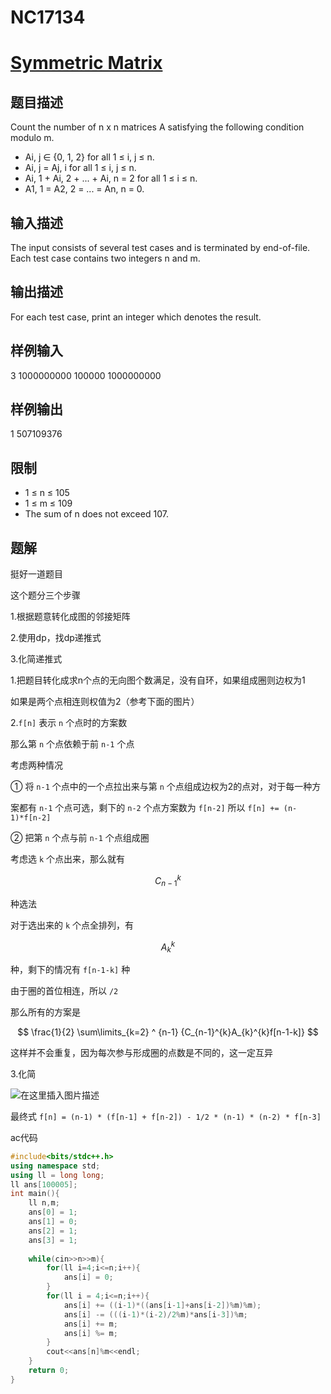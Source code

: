 # NC17134



# [Symmetric Matrix](https://ac.nowcoder.com/acm/problem/17134)

## 题目描述

Count the number of n x n matrices A satisfying the following condition modulo m.
* Ai, j ∈ {0, 1, 2} for all 1 ≤ i, j ≤ n.
* Ai, j = Aj, i for all 1 ≤ i, j ≤ n.
* Ai, 1 + Ai, 2 + ... + Ai, n = 2 for all 1 ≤ i ≤ n.
* A1, 1 = A2, 2 = ... = An, n = 0.

## 输入描述


The input consists of several test cases and is terminated by end-of-file.
Each test case contains two integers n and m.

## 输出描述



For each test case, print an integer which denotes the result.

## 样例输入

3 1000000000
100000 1000000000

## 样例输出

1
507109376


## 限制

* 1 ≤ n ≤ 105
* 1 ≤ m ≤ 109
* The sum of n does not exceed 107.

## 题解

挺好一道题目

这个题分三个步骤

1.根据题意转化成图的邻接矩阵

2.使用dp，找dp递推式

3.化简递推式

1.把题目转化成求n个点的无向图个数满足，没有自环，如果组成圈则边权为1

如果是两个点相连则权值为2（参考下面的图片）

2.`f[n]` 表示 `n` 个点时的方案数

那么第 `n` 个点依赖于前 `n-1` 个点

考虑两种情况

① 将 `n-1` 个点中的一个点拉出来与第 `n` 个点组成边权为2的点对，对于每一种方

案都有 `n-1` 个点可选，剩下的 `n-2` 个点方案数为 `f[n-2]` 所以 `f[n] += (n-1)*f[n-2]`

② 把第 `n` 个点与前 `n-1` 个点组成圈

考虑选 `k` 个点出来，那么就有 

$$ 
C_{n-1}^{k} 
$$ 

种选法

对于选出来的 `k` 个点全排列，有 

$$ 
A_{k}^{k} 
$$ 

种，剩下的情况有 `f[n-1-k]` 种

由于圈的首位相连，所以 `/2`

那么所有的方案是

$$ 
\frac{1}{2}  \sum\limits_{k=2}  ^ {n-1} {C_{n-1}^{k}A_{k}^{k}f[n-1-k]}
$$

这样并不会重复，因为每次参与形成圈的点数是不同的，这一定互异

3.化简

![在这里插入图片描述](https://img-blog.csdnimg.cn/20200502110448288.PNG?x-oss-process=image/watermark,type_ZmFuZ3poZW5naGVpdGk,shadow_10,text_aHR0cHM6Ly9ibG9nLmNzZG4ubmV0L3FxXzQzNzM3Njk3,size_16,color_FFFFFF,t_70)


最终式 `f[n] = (n-1) * (f[n-1] + f[n-2]) - 1/2 * (n-1) * (n-2) * f[n-3]`

ac代码

```cpp
#include<bits/stdc++.h>
using namespace std;
using ll = long long;
ll ans[100005];
int main(){
    ll n,m;
    ans[0] = 1;
    ans[1] = 0;
    ans[2] = 1;
    ans[3] = 1;
    
    while(cin>>n>>m){
        for(ll i=4;i<=n;i++){
            ans[i] = 0;
        }
        for(ll i = 4;i<=n;i++){
            ans[i] += ((i-1)*((ans[i-1]+ans[i-2])%m)%m);
            ans[i] -= (((i-1)*(i-2)/2%m)*ans[i-3])%m;
            ans[i] += m;
            ans[i] %= m;
        }
        cout<<ans[n]%m<<endl;
    }
    return 0;
}
```

